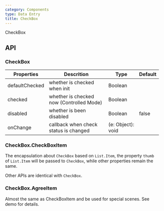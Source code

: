 ```yaml
---
category: Components
type: Data Entry
title: CheckBox
---
```


CheckBox

## API

### CheckBox

Properties | Descrition | Type | Default
-----------|------------|------|--------
| defaultChecked  |  whether is checked when init  | Boolean   |   |
| checked         |  whether is checked now (Controlled Mode)   | Boolean  |   |
| disabled        |  whether is been disabled       | Boolean |  false  |
| onChange        | callback when check status is changed | (e: Object): void |     |

### CheckBox.CheckBoxItem

The encapsulation about `CheckBox` based on `List.Item`, the property `thumb` of `List.Item` will be passed to `CheckBox`, while other properties remain the same.

Other APIs are identical with `CheckBox`.

### CheckBox.AgreeItem

Almost the same as CheckBoxItem and be used for special scenes. See demo for details.
